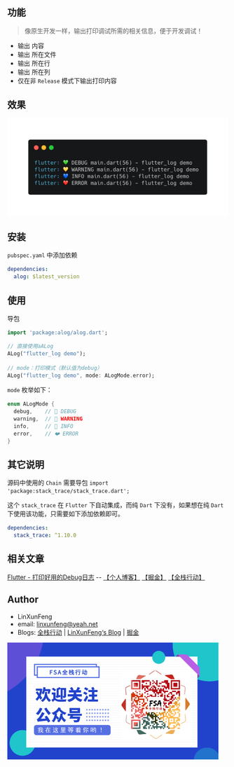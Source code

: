 ## 功能
> 像原生开发一样，输出打印调试所需的相关信息，便于开发调试！
- 输出 内容
- 输出 所在文件
- 输出 所在行
- 输出 所在列
- 仅在非 `Release` 模式下输出打印内容


## 效果

![](./some_asset/display.png)

## 安装

`pubspec.yaml` 中添加依赖

```yaml
dependencies:
  alog: $latest_version
```



## 使用

导包

```dart
import 'package:alog/alog.dart';
```



```dart
// 直接使用aALog
ALog("flutter_log demo");

// mode：打印模式（默认值为debug）
ALog("flutter_log demo", mode: ALogMode.error);
```

`mode` 枚举如下：

```dart
enum ALogMode {
  debug,    // 💚 DEBUG
  warning,  // 💛 WARNING
  info,     // 💙 INFO
  error,    // ❤️ ERROR
}
```


## 其它说明

源码中使用的 `Chain` 需要导包 `import 'package:stack_trace/stack_trace.dart';`

这个 `stack_trace` 在 `Flutter` 下自动集成，而纯 `Dart` 下没有，如果想在纯 `Dart` 下使用该功能，只需要如下添加依赖即可。

```yaml
dependencies:
  stack_trace: ^1.10.0
```

## 相关文章

[Flutter - 打印好用的Debug日志](https://juejin.cn/post/6844904199558283271) -- [【个人博客】](https://linxunfeng.top/2020/06/26/flutter/flutter%20-%20打印好用的debug日志/)
[【掘金】](https://juejin.cn/post/6844904199558283271)
[【全栈行动】](https://fullstackaction.com/pages/a9e62e/)

## Author

- LinXunFeng
- email: [linxunfeng@yeah.net](mailto:linxunfeng@yeah.net)
- Blogs: [全栈行动](https://fullstackaction.com/) | [LinXunFeng‘s Blog](http://linxunfeng.top/)  | [掘金](https://juejin.im/user/58f8065e61ff4b006646c72d/posts) 

<img height="267.5" width="481.5" src="https://github.com/LinXunFeng/LinXunFeng/raw/master/static/img/FSAQR.png" />

